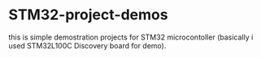 # STM32-project-demos
this is simple demostration projects for STM32 microcontoller (basically i used STM32L100C  Discovery board for demo).
